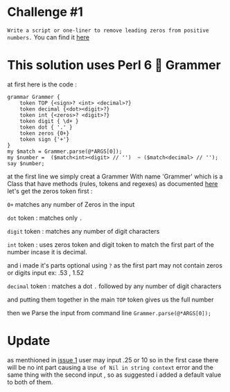 # Challenge #1
`Write a script or one-liner to remove leading zeros from positive numbers.`
You can find it [here](https://perlweeklychallenge.org/blog/perl-weekly-challenge-002/)
# This solution uses Perl 6 :butterfly: Grammer
at first here is the code : 
```perl6
grammar Grammer {
    token TOP {<sign>? <int> <decimal>?}
    token decimal {<dot><digit>?}
    token int {<zeros>? <digit>?}
    token digit { \d+ }
    token dot { '.' }
    token zeros {0+}
    token sign {'+'}
}
my $match = Grammer.parse(@*ARGS[0]);
my $number =  ($match<int><digit> // '')  ~ ($match<decimal> // '');
say $number;
```
at the first line we simply creat a Grammer With name 'Grammer' which is a Class that have methods (rules, tokens and regexes)
as documented [here](https://docs.perl6.org/language/grammars)
let's get the zeros token first : 

`0+` matches any number of Zeros in the input

`dot` token : matches only `.`

`digit` token : matches any number of digit characters

`int` token : uses zeros token and digit token to match the first part of the number incase it is decimal.

and i made it's parts optional using `?` as the first part may not contain zeros or digits input ex: .53 , 1.52

`decimal` token : matches a dot `.` followed by any number of digit characters

and putting them together in the main `TOP` token gives us the full number 

then we Parse the input from command line `Grammer.parse(@*ARGS[0]);`
# Update
as menthioned in [issue 1](https://github.com/khalidelboray/PerlWeeklyChallenge/issues/1)
user may input .25 or 10 so in the first case there will be no int part causing a `Use of Nil in string context` error and the same thing with the second input , so as suggested i added a default value to both of them.
